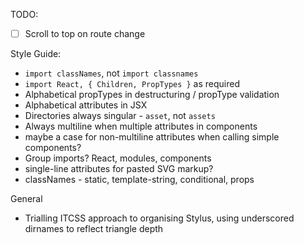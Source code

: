 TODO:

- [ ] Scroll to top on route change


Style Guide:

- `import classNames`, not `import classnames`
- `import React, { Children, PropTypes }` as required
- Alphabetical propTypes in destructuring / propType validation
- Alphabetical attributes in JSX
- Directories always singular - `asset`, not `assets`
- Always multiline when multiple attributes in components
- maybe a case for non-multiline attributes when calling simple components?
- Group imports? React, modules, components
- single-line attributes for pasted SVG markup?
- classNames - static, template-string, conditional, props

General

- Trialling ITCSS approach to organising Stylus, using underscored dirnames to reflect triangle depth
